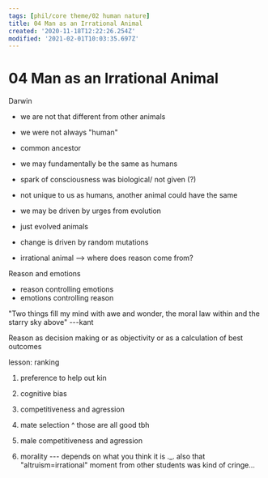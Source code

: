 ```yaml
---
tags: [phil/core theme/02 human nature]
title: 04 Man as an Irrational Animal
created: '2020-11-18T12:22:26.254Z'
modified: '2021-02-01T10:03:35.697Z'
---
```


# 04 Man as an Irrational Animal

Darwin
- we are not that different from other animals
- we were not always "human"
- common ancestor
- we may fundamentally be the same as humans 
- spark of consciousness was biological/ not given (?)
- not unique to us as humans, another animal could have the same

- we may be driven by urges from evolution
- just evolved animals


- change is driven by random mutations

- irrational animal --> where does reason come from?


Reason and emotions
- reason controlling emotions
- emotions controlling reason

"Two things fill my mind with awe and wonder, the moral law within and the starry sky above" ---kant


Reason as decision making or as objectivity or as a calculation of best outcomes


lesson:
ranking
1. preference to help out kin
3. cognitive bias
3. competitiveness and agression
4. mate selection 
^ those are all good tbh

5. male competitiveness and agression
6. morality --- depends on what you think it is ._.
   also that "altruism=irrational" moment from other students was kind of cringe... 
